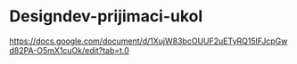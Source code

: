 # Designdev-prijimaci-ukol
https://docs.google.com/document/d/1XujW83bcOUUF2uETyRQ15lFJcpGwd82PA-O5mX1cuOk/edit?tab=t.0
